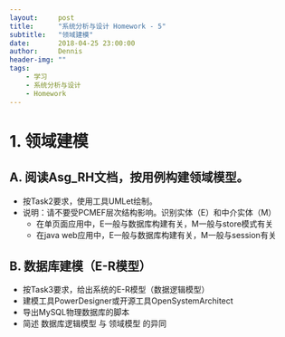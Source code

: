 ```yaml
---
layout:     post
title:      "系统分析与设计 Homework - 5"
subtitle:   "领域建模"
date:       2018-04-25 23:00:00
author:     Dennis
header-img: ""
tags:
    - 学习
    - 系统分析与设计
    - Homework
---
```


# 1. 领域建模
## A. 阅读Asg_RH文档，按用例构建领域模型。
- 按Task2要求，使用工具UMLet绘制。
- 说明：请不要受PCMEF层次结构影响。识别实体（E）和中介实体（M）
  - 在单页面应用中，E一般与数据库构建有关，M一般与store模式有关
  - 在java web应用中，E一般与数据库构建有关，M一般与session有关

## B. 数据库建模（E-R模型）
- 按Task3要求，给出系统的E-R模型（数据逻辑模型）
- 建模工具PowerDesigner或开源工具OpenSystemArchitect
- 导出MySQL物理数据库的脚本
- 简述 数据库逻辑模型 与 领域模型 的异同
